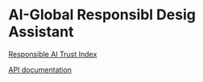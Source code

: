 # AI-Global Responsibl Desig Assistant

[Responsible AI Trust Index](http://162.246.157.168/)


[API documentation](docs/API.md)


